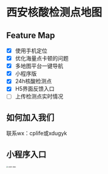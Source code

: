 # 西安核酸检测点地图


## Feature Map
- [x] 使用手机定位
- [x] 优化海量点卡顿的问题
- [x] 多地图平台一键导航
- [x] 小程序版
- [x] 24h核酸检测点
- [x] H5界面反馈入口
- [ ] 上传检测点实时情况

## 如何加入我们
联系wx：cplife或xdugyk

## 小程序入口

<img src="C:\Users\高永凯\Downloads\xian-covid-checkpoint-main\xian-covid-checkpoint-main\小程序二维码.jpg" alt="小程序二维码" style="zoom:25%;" />

